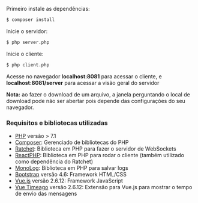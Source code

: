 Primeiro instale as dependências:

```bash
$ composer install
```

Inicie o servidor:

```bash
$ php server.php
```

Inicie o cliente:

```bash
$ php client.php
```


Acesse no navegador **localhost:8081** para acessar o cliente, e **localhost:8081/server** para acessar a visão geral do servidor

**Nota:** ao fazer o download de um arquivo, a janela perguntando o local de download pode não ser abertar pois depende das configurações do seu navegador.

### Requisitos e bibliotecas utilizadas
- [PHP](https://www.php.net) versão > 7.1
- [Composer](https://getcomposer.org): Gerenciado de bibliotecas do PHP
- [Ratchet](https://github.com/ratchetphp/Ratchet): Biblioteca em PHP para fazer o servidor de WebSockets
- [ReactPHP](https://reactphp.org): Biblioteca em PHP para rodar o cliente (também utilizado como dependência do Ratchet)
- [MonoLog](https://github.com/Seldaek/monolog): Biblioteca em PHP para salvar logs
- [Bootstrap](https://getbootstrap.com/) versão 4.6: Framework HTML/CSS
- [Vue.js](https://vuejs.org) versão 2.6.12: Framework JavaScript
- [Vue Timeago](https://github.com/runkids/vue2-timeago) versão 2.6.12: Extensão para Vue.js para mostrar o tempo de envio das mensagens

